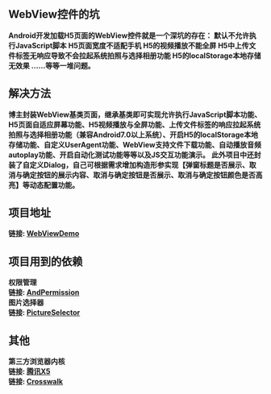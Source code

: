 ## WebView控件的坑
**Android开发加载H5页面的WebView控件就是一个深坑的存在：
默认不允许执行JavaScript脚本
H5页面宽度不适配手机
H5的视频播放不能全屏
H5中上传文件标签无响应导致不会拉起系统拍照与选择相册功能
H5的localStorage本地存储无效果
......等等一堆问题。**
## 解决方法
**博主封装WebView基类页面，继承基类即可实现允许执行JavaScript脚本功能、H5页面自适应屏幕功能、H5视频播放与全屏功能、上传文件标签的响应拉起系统拍照与选择相册功能（兼容Android7.0以上系统）、开启H5的localStorage本地存储功能、自定义UserAgent功能、WebView支持文件下载功能、自动播放音频autoplay功能、开启自动化测试功能等等以及JS交互功能演示。**
**此外项目中还封装了自定义Dialog，自己可根据需求增加构造形参实现【弹窗标题是否展示、取消与确定按钮的展示内容、取消与确定按钮是否展示、取消与确定按钮颜色是否高亮】等动态配置功能。**
## 项目地址
**链接: [WebViewDemo](https://github.com/zang-chen/WebViewDemo)**
## 项目用到的依赖
**权限管理**  
**链接: [AndPermission](https://github.com/yanzhenjie/AndPermission)**  
**图片选择器**  
**链接: [PictureSelector](https://github.com/LuckSiege/PictureSelector)**  
## 其他
**第三方浏览器内核**  
**链接: [腾讯X5](https://x5.tencent.com/)**  
**链接: [Crosswalk](https://crosswalk-project.org/)**

